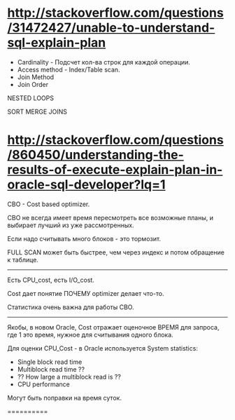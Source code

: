 # http://stackoverflow.com/questions/31472427/unable-to-understand-sql-explain-plan

* Cardinality - Подсчет кол-ва строк для каждой операции.
* Access method - Index/Table scan.
* Join Method
* Join Order

NESTED LOOPS

SORT MERGE JOINS



# http://stackoverflow.com/questions/860450/understanding-the-results-of-execute-explain-plan-in-oracle-sql-developer?lq=1

CBO - Cost based optimizer.

CBO не всегда имеет время пересмотреть все возможные планы, и выбирает лучший из уже рассмотренных.

Если надо считывать много блоков - это тормозит.

FULL SCAN может быть быстрее, чем через индекс и потом обращение к таблице.

---

Есть CPU_cost, есть I/O_cost.

Cost дает понятие ПОЧЕМУ optimizer делает что-то.

Статистика очень важна для работы CBO.


-----

Якобы, в новом Oracle, Cost отражает оценочное ВРЕМЯ для запроса, где 1 это время, нужное для считывания одного блока.

Для оценки CPU_Cost - в Oracle используется System statistics:

* Single block read time
* Multiblock read time ??
* ?? How large a multiblock read is ??
* CPU performance

Могут быть поправки на время суток.










==========



